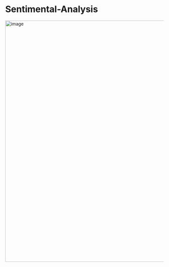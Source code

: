 # Sentimental-Analysis
<img width="768" alt="image" src="https://github.com/Forbbi/Sentimental-Analysis/assets/107427258/9b229945-d32b-4949-84fd-7ef249072867">
